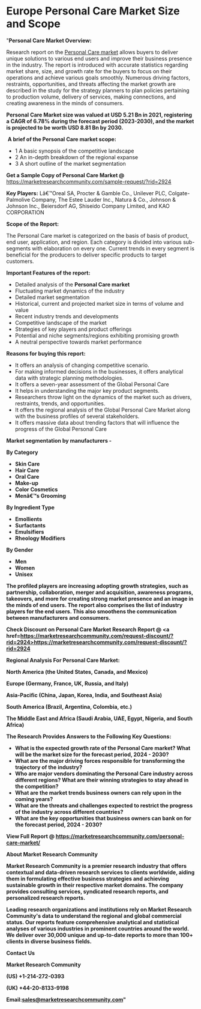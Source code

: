 # Europe Personal Care Market Size and Scope 
"<strong>Personal Care Market Overview:</strong>

Research report on the <a href=https://marketresearchcommunity.com/personal-care-market/>Personal Care market</a> allows buyers to deliver unique solutions to various end users and improve their business presence in the industry. The report is introduced with accurate statistics regarding market share, size, and growth rate for the buyers to focus on their operations and achieve various goals smoothly. Numerous driving factors, restraints, opportunities, and threats affecting the market growth are described in the study for the strategy planners to plan policies pertaining to production volume, delivery of services, making connections, and creating awareness in the minds of consumers.

<strong>Personal Care Market size was valued at USD 5.21 Bn in 2021, registering a CAGR of 6.78% during the forecast period (2023-2030), and the market is projected to be worth USD 8.81 Bn by 2030.</strong>

 <Strong>A brief of the Personal Care market scope:</Strong>
<ul>
 <li>1  A basic synopsis of the competitive landscape</li>
 <li>2  An in-depth breakdown of the regional expanse</li>
 <li>3  A short outline of the market segmentation</li>
</ul>
<strong>Get a Sample Copy of Personal Care Market @ </b></strong><a href=https://marketresearchcommunity.com/sample-request/?rid=2924><u>https://marketresearchcommunity.com/sample-request/?rid=2924</u></a>

<strong>Key Players:</strong> 
Lâ€™Oreal SA, Procter &amp; Gamble Co., Unilever PLC, Colgate-Palmolive Company, The Estee Lauder Inc., Natura &amp; Co., Johnson &amp; Johnson Inc., Beiersdorf AG, Shiseido Company Limited, and KAO CORPORATION

<strong>Scope of the Report:</strong>

The Personal Care market is categorized on the basis of basis of product, end user, application, and region. Each category is divided into various sub-segments with elaboration on every one. Current trends in every segment is beneficial for the producers to deliver specific products to target customers.

<strong><b>Important Features of the report:</b></strong>
<ul>
  <li>Detailed analysis of the <strong><b>Personal Care </b></strong><strong><b>market</b></strong></li>
  <li>Fluctuating market dynamics of the industry</li>
  <li>Detailed market segmentation</li>
  <li>Historical, current and projected market size in terms of volume and value</li>
  <li>Recent industry trends and developments</li>
  <li>Competitive landscape of the market</li>
  <li>Strategies of key players and product offerings</li>
  <li>Potential and niche segments/regions exhibiting promising growth</li>
  <li>A neutral perspective towards market performance</li>
</ul>
<strong><b>Reasons for buying this report:</b></strong>
<ul>
  <li>It offers an analysis of changing competitive scenario.</li>
  <li>For making informed decisions in the businesses, it offers analytical data with strategic planning methodologies.</li>
  <li>It offers a seven-year assessment of the Global Personal Care</li>
  <li>It helps in understanding the major key product segments.</li>
  <li>Researchers throw light on the dynamics of the market such as drivers, restraints, trends, and opportunities.</li>
  <li>It offers the regional analysis of the Global Personal Care Market along with the business profiles of several stakeholders.</li>
  <li>It offers massive data about trending factors that will influence the progress of the Global Personal Care</li>
</ul>

<strong>Market segmentation by manufacturers -</strong>


<strong><strong>By Category</strong></h4>
<ul>
 	<li>Skin Care</li>
 	<li>Hair Care</li>
 	<li>Oral Care</li>
 	<li>Make-up</li>
 	<li>Color Cosmetics</li>
 	<li>Menâ€™s Grooming</li>
</ul>
<strong><strong>By Ingredient Type</strong></h4>
<ul>
 	<li>Emollients</li>
 	<li>Surfactants</li>
 	<li>Emulsifiers</li>
 	<li>Rheology Modifiers</li>
</ul>
<strong><strong>By Gender</strong></h4>
<ul>
 	<li>Men</li>
 	<li>Women</li>
 	<li>Unisex</li>
</ul>

The profiled players are increasing adopting growth strategies, such as partnership, collaboration, merger and acquisition, awareness programs, takeovers, and more for creating strong market presence and an image in the minds of end users. The report also comprises the list of industry players for the end users. This also smoothens the communication between manufacturers and consumers.

<strong><b>Check Discount on Personal Care Market Research Report @ </b></strong><a href=https://marketresearchcommunity.com/request-discount/?rid=2924><u>https://marketresearchcommunity.com/request-discount/?rid=2924</u></a>

<strong>Regional Analysis For Personal Care Market:</strong>

<strong>North America</strong> (the United States, Canada, and Mexico)

<strong>Europe</strong> (Germany, France, UK, Russia, and Italy)

<strong>Asia-Pacific</strong> (China, Japan, Korea, India, and Southeast Asia)

<strong>South America</strong> (Brazil, Argentina, Colombia, etc.)

<strong>The Middle East and Africa</strong> (Saudi Arabia, UAE, Egypt, Nigeria, and South Africa)

<strong>The Research Provides Answers to the Following Key Questions:</strong>
<ul>
 	<li>What is the expected growth rate of the Personal Care market? What will be the market size for the forecast period, 2024 - 2030?</li>
 	<li>What are the major driving forces responsible for transforming the trajectory of the industry?</li>
 	<li>Who are major vendors dominating the Personal Care industry across different regions? What are their winning strategies to stay ahead in the competition?</li>
 	<li>What are the market trends business owners can rely upon in the coming years?</li>
 	<li>What are the threats and challenges expected to restrict the progress of the industry across different countries?</li>
 	<li>What are the key opportunities that business owners can bank on for the forecast period, 2024 - 2030?</li>
</ul>

<strong>View Full Report @</strong> <a href=https://marketresearchcommunity.com/personal-care-market/>https://marketresearchcommunity.com/personal-care-market/</a>

<strong>About Market Research Community</strong>

Market Research Community is a premier research industry that offers contextual and data-driven research services to clients worldwide, aiding them in formulating effective business strategies and achieving sustainable growth in their respective market domains. The company provides consulting services, syndicated research reports, and personalized research reports.

Leading research organizations and institutions rely on Market Research Community's data to understand the regional and global commercial status. Our reports feature comprehensive analytical and statistical analyses of various industries in prominent countries around the world. We deliver over 30,000 unique and up-to-date reports to more than 100+ clients in diverse business fields.

<strong>Contact Us</strong>

<strong>Market Research Community</strong>

(US) +1-214-272-0393

(UK) +44-20-8133-9198

<strong>Email:</strong>sales@marketresearchcommunity.com"
